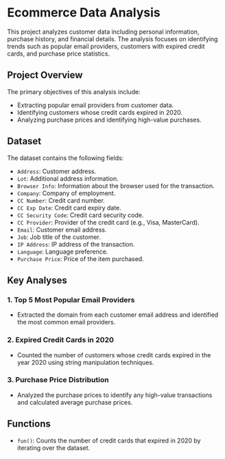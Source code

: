 # Ecommerce Data Analysis

This project analyzes customer data including personal information, purchase history, and financial details. The analysis focuses on identifying trends such as popular email providers, customers with expired credit cards, and purchase price statistics.

## Project Overview

The primary objectives of this analysis include:
- Extracting popular email providers from customer data.
- Identifying customers whose credit cards expired in 2020.
- Analyzing purchase prices and identifying high-value purchases.

## Dataset

The dataset contains the following fields:
- `Address`: Customer address.
- `Lot`: Additional address information.
- `Browser Info`: Information about the browser used for the transaction.
- `Company`: Company of employment.
- `CC Number`: Credit card number.
- `CC Exp Date`: Credit card expiry date.
- `CC Security Code`: Credit card security code.
- `CC Provider`: Provider of the credit card (e.g., Visa, MasterCard).
- `Email`: Customer email address.
- `Job`: Job title of the customer.
- `IP Address`: IP address of the transaction.
- `Language`: Language preference.
- `Purchase Price`: Price of the item purchased.

## Key Analyses

### 1. Top 5 Most Popular Email Providers
- Extracted the domain from each customer email address and identified the most common email providers.
  
### 2. Expired Credit Cards in 2020
- Counted the number of customers whose credit cards expired in the year 2020 using string manipulation techniques.

### 3. Purchase Price Distribution
- Analyzed the purchase prices to identify any high-value transactions and calculated average purchase prices.

## Functions

- `fun()`: Counts the number of credit cards that expired in 2020 by iterating over the dataset.


